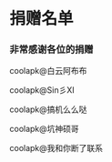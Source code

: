 # 捐赠名单
### 非常感谢各位的捐赠
coolapk@白云阿布布 

coolapk@Sin彡XI 

coolapk@搞机么么哒 

coolapk@坑神硕哥 

coolapk@我和你断了联系 